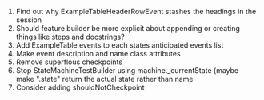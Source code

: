 1. Find out why ExampleTableHeaderRowEvent stashes the headings in the session
1. Should feature builder be more explicit about appending or creating things like steps and docstrings?
1. Add ExampleTable events to each states anticipated events list
1. Make event description and name class attributes
1. Remove superflous checkpoints
1. Stop StateMachineTestBuilder using machine.\_currentState (maybe make ".state" return the actual state rather than name
1. Consider adding shouldNotCheckpoint
